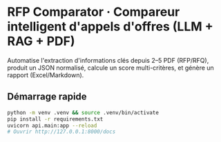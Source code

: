# RFP Comparator · Compareur intelligent d'appels d'offres (LLM + RAG + PDF)

Automatise l'extraction d'informations clés depuis 2–5 PDF (RFP/RFQ), produit un JSON normalisé,
calcule un score multi-critères, et génère un rapport (Excel/Markdown).

## Démarrage rapide
```bash
python -m venv .venv && source .venv/bin/activate
pip install -r requirements.txt
uvicorn api.main:app --reload
# Ouvrir http://127.0.0.1:8000/docs
```
